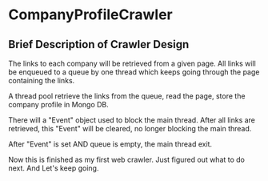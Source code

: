 # CompanyProfileCrawler

## Brief Description of Crawler Design

The links to each company will be retrieved from a given page. All links will be enqueued to a queue by one thread which keeps going through the page containing the links.

A thread pool retrieve the links from the queue, read the page, store the company profile in Mongo DB.

There will a "Event" object used to block the main thread. After all links are retrieved, this "Event" will be cleared, no longer blocking the main thread.

After "Event" is set AND queue is empty, the main thread exit.


Now this is finished as my first web crawler. Just figured out what to do next. And Let's keep going.